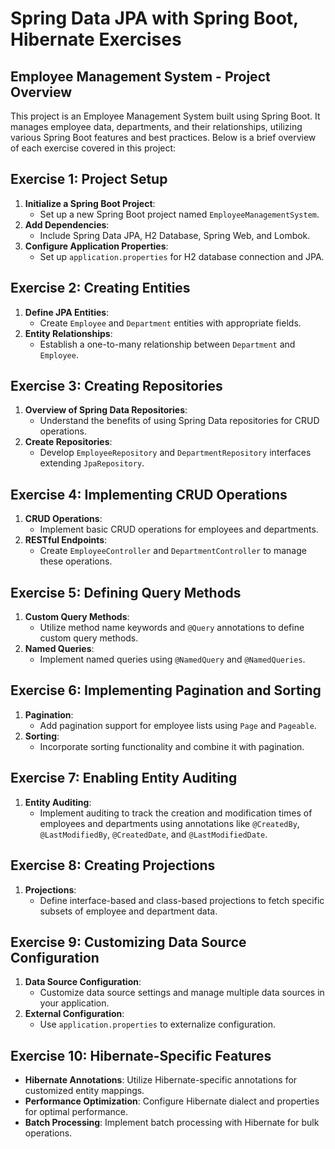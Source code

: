 # Spring Data JPA with Spring Boot, Hibernate Exercises
## Employee Management System - Project Overview

This project is an Employee Management System built using Spring Boot. It manages employee data, departments, and their relationships, utilizing various Spring Boot features and best practices. Below is a brief overview of each exercise covered in this project:

## Exercise 1: Project Setup
1. **Initialize a Spring Boot Project**:
   - Set up a new Spring Boot project named `EmployeeManagementSystem`.
3. **Add Dependencies**:
   - Include Spring Data JPA, H2 Database, Spring Web, and Lombok.
5. **Configure Application Properties**:
   - Set up `application.properties` for H2 database connection and JPA.

## Exercise 2: Creating Entities
1. **Define JPA Entities**:
   - Create `Employee` and `Department` entities with appropriate fields.
3. **Entity Relationships**:
   - Establish a one-to-many relationship between `Department` and `Employee`.

## Exercise 3: Creating Repositories
1. **Overview of Spring Data Repositories**:
   - Understand the benefits of using Spring Data repositories for CRUD operations.
3. **Create Repositories**:
   - Develop `EmployeeRepository` and `DepartmentRepository` interfaces extending `JpaRepository`.

## Exercise 4: Implementing CRUD Operations
1. **CRUD Operations**:
   - Implement basic CRUD operations for employees and departments.
3. **RESTful Endpoints**:
   - Create `EmployeeController` and `DepartmentController` to manage these operations.

## Exercise 5: Defining Query Methods
1. **Custom Query Methods**:
   - Utilize method name keywords and `@Query` annotations to define custom query methods.
3. **Named Queries**:
   - Implement named queries using `@NamedQuery` and `@NamedQueries`.

## Exercise 6: Implementing Pagination and Sorting
1. **Pagination**:
   - Add pagination support for employee lists using `Page` and `Pageable`.
3. **Sorting**:
   - Incorporate sorting functionality and combine it with pagination.

## Exercise 7: Enabling Entity Auditing
1. **Entity Auditing**:
   - Implement auditing to track the creation and modification times of employees and departments using annotations like `@CreatedBy`, `@LastModifiedBy`, `@CreatedDate`, and `@LastModifiedDate`.

## Exercise 8: Creating Projections
1. **Projections**:
   - Define interface-based and class-based projections to fetch specific subsets of employee and department data.

## Exercise 9: Customizing Data Source Configuration
1. **Data Source Configuration**:
   - Customize data source settings and manage multiple data sources in your application.
3. **External Configuration**:
   - Use `application.properties` to externalize configuration.

## Exercise 10: Hibernate-Specific Features
- **Hibernate Annotations**: Utilize Hibernate-specific annotations for customized entity mappings.
- **Performance Optimization**: Configure Hibernate dialect and properties for optimal performance.
- **Batch Processing**: Implement batch processing with Hibernate for bulk operations.
